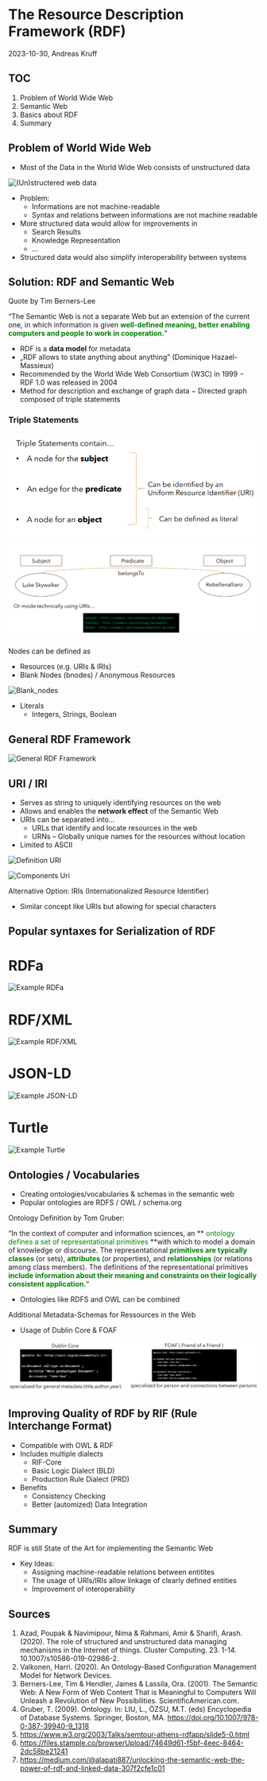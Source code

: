 # The Resource Description Framework (RDF)

2023-10-30, Andreas Kruff

## TOC

1. Problem of World Wide Web
2. Semantic Web
3. Basics about RDF
4. Summary


## Problem of World Wide Web

- Most of the Data in the World Wide Web consists of unstructured data

![(Un)structered web data](https://www.researchgate.net/publication/335927263/figure/fig1/AS:805072904671237@1568955746494/The-growth-of-structured-versus-unstructured-data-over-the-past-decade-41.png)

- Problem:
    - Informations are not machine-readable
    - Syntax and relations between informations are not machine readable
- More structured data would allow for improvements in
  - Search Results
  - Knowledge Representation
  - ...
- Structured data would also simplify interoperability between systems

## Solution: RDF and Semantic Web

Quote by Tim Berners-Lee

“The Semantic Web is not a separate Web but an extension of the current one, in
which information is given **<font color="green"> well-defined meaning, better enabling computers
and people to work in cooperation.</font>**”

- RDF is a **data model** for metadata
- „RDF allows to state anything about anything” (Dominique Hazael-Massieux)
- Recommended by the World Wide Web Consortium (W3C) in 1999
− RDF 1.0 was released in 2004
- Method for description and exchange of graph data
− Directed graph composed of triple statements

### Triple Statements


 ![triple_components](./images/Triple_statements_elements.PNG)
 ![Example_triplet](./images/Example_triplet.PNG)

Nodes can be defined as
- Resources (e.g. URIs & IRIs)
- Blank Nodes (bnodes) / Anonymous Resources

 ![Blank_nodes](https://upload.wikimedia.org/wikipedia/commons/d/d6/Blank_node_example_%28w3.org%29.jpg)

- Literals
    - Integers, Strings, Boolean





## General RDF Framework

 ![General RDF Framework](https://encrypted-tbn0.gstatic.com/images?q=tbn:ANd9GcTDFlpiSNnFFd13PvbLrjX-2cYxAngQpkXieA&usqp=CAU)


## URI / IRI

- Serves as string to uniquely identifying resources on the web
- Allows and enables the **network effect** of the Semantic Web
- URIs can be separated into...
    - URLs that identify and locate resources in the web
    - URNs – Globally unique names for the resources without location
- Limited to ASCII


 ![Definition URI](https://www.researchgate.net/profile/Harri-Valkonen-2/publication/346585530/figure/fig4/AS:987488491417601@1612447011264/The-illustration-of-the-URL-URN-and-URI-26.png)


 ![Components Uri](https://www.baeldung.com/wp-content/uploads/sites/4/2022/04/URI-example-with-its-cmponents-1.png)

Alternative Option: IRIs (Internationalized Resource Identifier)

- Similar concept like URIs but allowing for special characters

## Popular syntaxes for Serialization of RDF
# RDFa
 ![Example RDFa](https://www.mageworx.com/media/wysiwyg/wiki-2/SEO/Definitions/Screenshot_2.png)
# RDF/XML
 ![Example RDF/XML](https://slideplayer.com/slide/3416105/12/images/33/Example.jpg)
# JSON-LD
 ![Example JSON-LD](https://hallanalysis.com/wp-content/uploads/2016/03/json-ld.png)
# Turtle
 ![Example Turtle](https://miro.medium.com/v2/resize:fit:916/1*WgqGqn1tcd_aSpQbN45aBw.png)

## Ontologies / Vocabularies

- Creating ontologies/vocabularies & schemas in the semantic web
- Popular ontologies are RDFS / OWL / schema.org

Ontology Definition by Tom Gruber:

“In the context of computer and information sciences, an **<font color="green"> ontology defines a set of representational
primitives </font>**with which to model a domain of knowledge or discourse. The representational **<font color="green"> primitives
are typically classes </font>**(or sets), **<font color="green"> attributes </font>**(or properties), and **<font color="green"> relationships </font>** (or relations among class
members). The definitions of the representational primitives **<font color="green"> include information about their meaning
and constraints on their logically consistent application.</font>**“

- Ontologies like RDFS and OWL can be combined

Additional Metadata-Schemas for Ressources in the Web

- Usage of Dublin Core & FOAF

 ![image info](./images/doublincore_foaf.PNG)

## Improving Quality of RDF by RIF (Rule Interchange Format)

- Compatible with OWL & RDF
- Includes multiple dialects
    - RIF-Core
    - Basic Logic Dialect (BLD)
    - Production Rule Dialect (PRD)
- Benefits
    - Consistency Checking
    - Better (automized) Data Integration


## Summary

RDF is still State of the Art for implementing the Semantic Web

- Key Ideas:
    -  Assigning machine-readable relations between entitites
    - The usage of URIs/IRIs allow linkage of clearly defined entities
    - Improvement of interoperability

## Sources


1. Azad, Poupak & Navimipour, Nima & Rahmani, Amir & Sharifi, Arash. (2020). The role of structured and unstructured data
managing mechanisms in the Internet of things. Cluster Computing. 23. 1-14. 10.1007/s10586-019-02986-2.
2. Valkonen, Harri. (2020). An Ontology-Based Configuration Management Model for Network Devices.
3. Berners-Lee, Tim & Hendler, James & Lassila, Ora. (2001). The Semantic Web: A New Form of Web Content That is Meaningful
to Computers Will Unleash a Revolution of New Possibilities. ScientificAmerican.com.
4. Gruber, T. (2009). Ontology. In: LIU, L., ÖZSU, M.T. (eds) Encyclopedia of Database Systems. Springer, Boston, MA.
https://doi.org/10.1007/978-0-387-39940-9_1318
5. https://www.w3.org/2003/Talks/semtour-athens-rdfapp/slide5-0.html
6. https://files.stample.co/browserUpload/74649d61-f5bf-4eec-8464-2dc58be21241
7. https://medium.com/@alapati887/unlocking-the-semantic-web-the-power-of-rdf-and-linked-data-307f2cfe1c01
